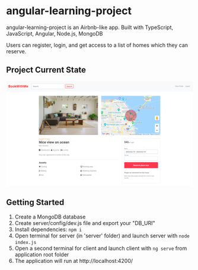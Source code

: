 # angular-learning-project

angular-learning-project is an Airbnb-like app.
Built with TypeScript, JavaScript, Angular, Node.js, MongoDB

Users can register, login, and get access to a list of homes which they can reserve.

## Project Current State

!["Screenshot of /rental/:id"](https://github.com/geoerika/angular-learning-project/blob/master/docs/Screenshot%20from%202020-02-19%2017-24-37.png)

## Getting Started

1. Create a MongoDB database 
2. Create server/config/dev.js file and export your "DB_URI"
3. Install dependencies: `npm i`
3. Open terminal for server (in 'server' folder) and launch server with `node index.js`
4. Open a second terminal for client and launch client with `ng serve` from application root folder
5. The application will run at http://localhost:4200/
